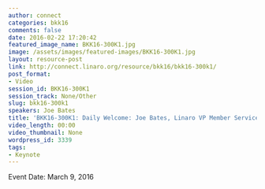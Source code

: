 ```yaml
---
author: connect
categories: bkk16
comments: false
date: 2016-02-22 17:20:42
featured_image_name: BKK16-300K1.jpg
image: /assets/images/featured-images/BKK16-300K1.jpg
layout: resource-post
link: http://connect.linaro.org/resource/bkk16/bkk16-300k1/
post_format:
- Video
session_id: BKK16-300K1
session_track: None/Other
slug: bkk16-300k1
speakers: Joe Bates
title: 'BKK16-300K1: Daily Welcome: Joe Bates, Linaro VP Member Services'
video_length: 00:00
video_thumbnail: None
wordpress_id: 3339
tags:
- Keynote
---
```


Event Date: March 9, 2016